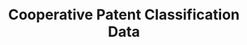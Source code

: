 ---
bigquery: https://console.cloud.google.com/bigquery?p=patents-public-data&d=cpc&page=dataset
citation: '“Cooperative Patent Classification” by the EPO and USPTO, for public use. '
contributors: EPO, USPTO
cost: None
description: Cooperative Patent Classification Data contains the scheme and definitions
  of the Cooperative Patent Classification system for classifying patent documents.
  The CPC is the result of a partnership between the EPO and the USPTO in their joint
  effort to develop a common, internationally compatible classification system for
  technical documents, in particular patent publications, which will be used by both
  offices in the patent granting process
documentation: https://www.cooperativepatentclassification.org/cpcSchemeAndDefinitions
last_edit: 04/13/2022, 07:10:15
location: https://www.cooperativepatentclassification.org/index
maintained_by: USPTO, EPO
schema_fields:
- children
- symbol
- informativeReferences
- level
- ipc_concordant
- breakdownCode
- residual_references
- limitingReferences
- parents
- date_revised
- titlePart
- sizeCache
- applicationReferences
- synonyms
- application_references
- notAllocatable
- definition
- ipcConcordant
- title_part
- status
- residualReferences
- limiting_references
- child_groups
- informative_references
- additional_only
- titleFull
- not_allocatable
- breakdown_code
- childGroups
- title_full
- glossary
- dateRevised
shortname: cooperative_patent_classification
tags:
- patents
- science
title: Cooperative Patent Classification Data
uuid: 984374a7-16e9-4b35-9445-458daceb01bf
---